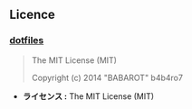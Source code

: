 ## Licence
### [dotfiles](https://github.com/b4b4r07/dotfiles)

> The MIT License (MIT)
> 
> Copyright (c) 2014 "BABAROT" b4b4ro7

* **ライセンス :** The MIT License (MIT)
